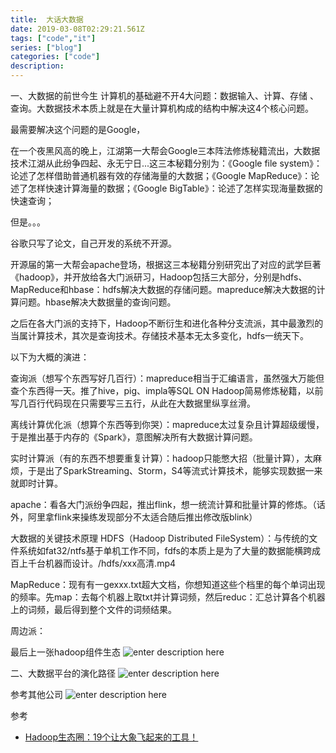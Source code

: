 ```yaml
---
title:  大话大数据
date: 2019-03-08T02:29:21.561Z
tags: ["code","it"]
series: ["blog"]
categories: ["code"]
description:
---
```


一、大数据的前世今生
计算机的基础避不开4大问题：数据输入、计算、存储
、查询。大数据技术本质上就是在大量计算机构成的结构中解决这4个核心问题。

最需要解决这个问题的是Google，

在一个夜黑风高的晚上，江湖第一大帮会Google三本阵法修炼秘籍流出，大数据技术江湖从此纷争四起、永无宁日...这三本秘籍分别为：《Google file system》：论述了怎样借助普通机器有效的存储海量的大数据；《Google MapReduce》：论述了怎样快速计算海量的数据；《Google BigTable》：论述了怎样实现海量数据的快速查询；

但是。。。

谷歌只写了论文，自己开发的系统不开源。

开源届的第一大帮会apache登场，根据这三本秘籍分别研究出了对应的武学巨著《hadoop》，并开放给各大门派研习，Hadoop包括三大部分，分别是hdfs、MapReduce和hbase：hdfs解决大数据的存储问题。mapreduce解决大数据的计算问题。hbase解决大数据量的查询问题。

之后在各大门派的支持下，Hadoop不断衍生和进化各种分支流派，其中最激烈的当属计算技术，其次是查询技术。存储技术基本无太多变化，hdfs一统天下。

以下为大概的演进：

查询派（想写个东西写好几百行）：mapreduce相当于汇编语言，虽然强大万能但查个东西得一天。推了hive，pig、impla等SQL ON Hadoop简易修炼秘籍，以前写几百行代码现在只需要写三五行，从此在大数据里纵享丝滑。

离线计算优化派（想算个东西等到你哭）：mapreduce太过复杂且计算超级缓慢，于是推出基于内存的《Spark》，意图解决所有大数据计算问题。

实时计算派（有的东西不想要重复计算）：hadoop只能憋大招（批量计算），太麻烦，于是出了SparkStreaming、Storm，S4等流式计算技术，能够实现数据一来就即时计算。

apache：看各大门派纷争四起，推出flink，想一统流计算和批量计算的修炼。（话外，阿里拿flink来操练发现部分不太适合随后推出修改版blink）


大数据的关键技术原理
HDFS（Hadoop Distributed FileSystem）：与传统的文件系统如fat32/ntfs基于单机工作不同，fdfs的本质上是为了大量的数据能横跨成百上千台机器而设计。/hdfs/xxx高清.mp4

MapReduce：现有有一gexxx.txt超大文档，你想知道这些个档里的每个单词出现的频率。先map：去每个机器上取txt并计算词频，然后reduc：汇总计算各个机器上的词频，最后得到整个文件的词频结果。

周边派：


最后上一张hadoop组件生态
![enter description here](https://i.loli.net/2019/03/08/5c81ff2f9ad4d.jpg)





二、大数据平台的演化路径
![enter description here](https://i.loli.net/2019/03/08/5c82013d1f9ad.jpg)

参考其他公司
![enter description here](https://i.loli.net/2019/03/08/5c8201d22197f.jpg)


参考  
- [Hadoop生态圈：19个让大象飞起来的工具！](https://zhuanlan.zhihu.com/p/22366610)

